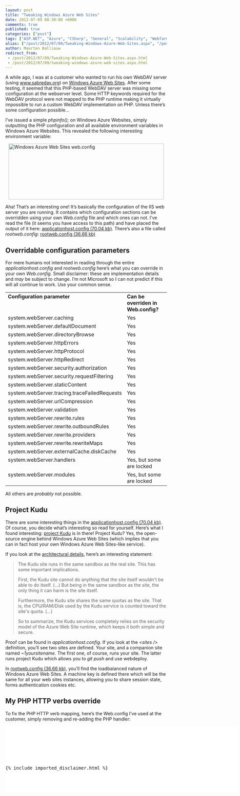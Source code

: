 ```yaml
---
layout: post
title: "Tweaking Windows Azure Web Sites"
date: 2012-07-09 08:30:00 +0000
comments: true
published: true
categories: ["post"]
tags: ["ASP.NET", "Azure", "CSharp", "General", "Scalability", "Webfarm"]
alias: ["/post/2012/07/09/Tweaking-Windows-Azure-Web-Sites.aspx", "/post/2012/07/09/tweaking-windows-azure-web-sites.aspx"]
author: Maarten Balliauw
redirect_from:
 - /post/2012/07/09/Tweaking-Windows-Azure-Web-Sites.aspx.html
 - /post/2012/07/09/tweaking-windows-azure-web-sites.aspx.html
---
```

<p>A while ago, I was at a customer who wanted to run his own WebDAV server (using <a href="http://www.sabredav.org">www.sabredav.org</a>) on <a href="http://www.windowsazure.com" target="_blank">Windows Azure Web Sites</a>. After some testing, it seemed that this PHP-based WebDAV server was missing some configuration at the webserver level. Some HTTP keywords required for the WebDAV protocol were not mapped to the PHP runtime making it virtually impossible to run a custom WebDAV implementation on PHP. Unless there&rsquo;s some configuration possible&hellip;</p>
<p>I&rsquo;ve issued a simple <em>phpinfo();</em> on Windows Azure Websites, simply outputting the PHP configuration and all available environment variables in Windows Azure Websites. This revealed the following interesting environment variable:</p>
<p><a href="/images/image_206.png"><img style="background-image: none; margin: 5px auto; padding-left: 0px; padding-right: 0px; display: block; float: none; padding-top: 0px; border: 0px;" title="Windows Azure Web Sites web.config" src="/images/image_thumb_171.png" border="0" alt="Windows Azure Web Sites web.config" width="484" height="174" /></a></p>
<p>Aha! That&rsquo;s an interesting one! It&rsquo;s basically the configuration of the IIS web server you are running. It contains which configuration sections can be overridden using your own <em>Web.config</em> file and which ones can not. I&rsquo;ve read the file (it seems you have access to this path) and have placed the output of it here: <a href="/files/2012/7/applicationhost.config">applicationhost.config (70.04 kb)</a>. There&rsquo;s also a file called <em>rootweb.config</em>: <a href="/files/2012/7/rootweb.config">rootweb.config (36.66 kb)</a></p>
<h2>Overridable configuration parameters</h2>
<p>For mere humans not interested in reading through the entire <em>applicationhost.config</em> and <em>rootweb.config</em> here&rsquo;s what you can override in your own <em>Web.config. </em>Small disclaimer: these are implementation details and <em>may</em> be subject to change. I&rsquo;m not Microsoft so I can not predict if this will all continue to work. Use your common sense.</p>
<table border="0" cellspacing="0" cellpadding="2" width="508">
<tbody>
<tr>
<td width="335" valign="top"><strong>Configuration parameter</strong></td>
<td width="171" valign="top"><strong>Can be overriden in Web.config?</strong></td>
</tr>
<tr>
<td width="335" valign="top">system.webServer.caching</td>
<td width="171" valign="top">Yes</td>
</tr>
<tr>
<td width="335" valign="top">system.webServer.defaultDocument</td>
<td width="171" valign="top">Yes</td>
</tr>
<tr>
<td width="335" valign="top">system.webServer.directoryBrowse</td>
<td width="171" valign="top">Yes</td>
</tr>
<tr>
<td width="335" valign="top">system.webServer.httpErrors</td>
<td width="171" valign="top">Yes</td>
</tr>
<tr>
<td width="335" valign="top">system.webServer.httpProtocol</td>
<td width="171" valign="top">Yes</td>
</tr>
<tr>
<td width="335" valign="top">system.webServer.httpRedirect</td>
<td width="171" valign="top">Yes</td>
</tr>
<tr>
<td width="335" valign="top">system.webServer.security.authorization</td>
<td width="171" valign="top">Yes</td>
</tr>
<tr>
<td width="335" valign="top">system.webServer.security.requestFiltering</td>
<td width="171" valign="top">Yes</td>
</tr>
<tr>
<td width="335" valign="top">system.webServer.staticContent</td>
<td width="171" valign="top">Yes</td>
</tr>
<tr>
<td width="335" valign="top">system.webServer.tracing.traceFailedRequests</td>
<td width="171" valign="top">Yes</td>
</tr>
<tr>
<td width="335" valign="top">system.webServer.urlCompression</td>
<td width="171" valign="top">Yes</td>
</tr>
<tr>
<td width="335" valign="top">system.webServer.validation</td>
<td width="171" valign="top">Yes</td>
</tr>
<tr>
<td width="335" valign="top">system.webServer.rewrite.rules</td>
<td width="171" valign="top">Yes</td>
</tr>
<tr>
<td width="335" valign="top">system.webServer.rewrite.outboundRules</td>
<td width="171" valign="top">Yes</td>
</tr>
<tr>
<td width="335" valign="top">system.webServer.rewrite.providers</td>
<td width="171" valign="top">Yes</td>
</tr>
<tr>
<td width="335" valign="top">system.webServer.rewrite.rewriteMaps</td>
<td width="171" valign="top">Yes</td>
</tr>
<tr>
<td width="335" valign="top">system.webServer.externalCache.diskCache</td>
<td width="171" valign="top">Yes</td>
</tr>
<tr>
<td width="335" valign="top">system.webServer.handlers</td>
<td width="171" valign="top">Yes, but some are locked</td>
</tr>
<tr>
<td width="335" valign="top">system.webServer.modules</td>
<td width="171" valign="top">Yes, but some are locked</td>
</tr>
</tbody>
</table>
<p>All others are <em>probably</em> not possible.</p>
<h2>Project Kudu</h2>
<p>There are some interesting things in the <a href="/files/2012/7/applicationhost.config">applicationhost.config (70.04 kb)</a>. Of course, you decide what&rsquo;s interesting so read for yourself. Here&rsquo;s what I found interesting: <a href="https://github.com/projectkudu/kudu/" target="_blank">project Kudu</a> is in there! Project Kudu? Yes, the open-source engine behind Windows Azure Web Sites (which implies that you can in fact host your own Windows Azure Web Sites-like service).</p>
<p>If you look at the <a href="https://github.com/projectkudu/kudu/wiki/Kudu-architecture" target="_blank">architectural details</a>, here&rsquo;s an interesting statement:</p>

<blockquote>
<p>The Kudu site runs in the same sandbox as the real site. This has some important implications.</p>
<p>First, the Kudu site cannot do anything that the site itself wouldn't be able to do itself. (&hellip;) But being in the same sandbox as the site, the only thing it can harm is the site itself.</p>
<p>Furthermore, the Kudu site shares the same quotas as the site. That is, the CPU/RAM/Disk used by the Kudu service is counted toward the site's quota. (&hellip;)</p>
<p>So to summarize, the Kudu services completely relies on the security model of the Azure Web Site runtime, which keeps it both simple and secure.</p>

</blockquote>

<p>Proof can be found in <em>applicationhost.config. </em>If you look at the<em> &lt;sites /&gt;</em> definition, you&rsquo;ll see two sites are defined. Your site, and a companion site named <em>~1yoursitename</em>. The first one, of course, runs your site. The latter runs project Kudu which allows you to <em>git push</em> and use webdeploy.</p>
<p>In <a href="/files/2012/7/rootweb.config">rootweb.config (36.66 kb)</a>, you&rsquo;ll find the loadbalanced nature of Windows Azure Web Sites. A machine key is defined there which will be the same for all your web sites instances, allowing you to share session state, forms authentication cookies etc.</p>
<h2>My PHP HTTP verbs override</h2>
<p>To fix the PHP HTTP verb mapping, here&rsquo;s the Web.config I&rsquo;ve used at the customer, simply removing and re-adding the PHP handler:</p>
<div id="scid:9D7513F9-C04C-4721-824A-2B34F0212519:c8d9141d-1dd5-4d53-86a2-8aa63a126473" class="wlWriterEditableSmartContent" style="margin: 0px; display: inline; float: none; padding: 0px;">
<pre style="width: 723px; height: 204px; background-color: white; overflow: auto;"><div><!--

Code highlighting produced by Actipro CodeHighlighter (freeware)
http://www.CodeHighlighter.com/

--><span style="color: #008080;"> 1</span> <span style="color: #0000ff;">&lt;?</span><span style="color: #ff00ff;">xml version="1.0" encoding="UTF-8"</span><span style="color: #0000ff;">?&gt;</span><span style="color: #000000;">
</span><span style="color: #008080;"> 2</span> <span style="color: #0000ff;">&lt;</span><span style="color: #800000;">configuration</span><span style="color: #0000ff;">&gt;</span><span style="color: #000000;">
</span><span style="color: #008080;"> 3</span> <span style="color: #000000;">    </span><span style="color: #0000ff;">&lt;</span><span style="color: #800000;">system.webServer</span><span style="color: #0000ff;">&gt;</span><span style="color: #000000;">
</span><span style="color: #008080;"> 4</span> <span style="color: #000000;">        </span><span style="color: #0000ff;">&lt;</span><span style="color: #800000;">handlers</span><span style="color: #0000ff;">&gt;</span><span style="color: #000000;">
</span><span style="color: #008080;"> 5</span> <span style="color: #000000;">            </span><span style="color: #0000ff;">&lt;</span><span style="color: #800000;">remove </span><span style="color: #ff0000;">name</span><span style="color: #0000ff;">="PHP53_via_FastCGI"</span><span style="color: #ff0000;"> </span><span style="color: #0000ff;">/&gt;</span><span style="color: #000000;">
</span><span style="color: #008080;"> 6</span> <span style="color: #000000;">            </span><span style="color: #0000ff;">&lt;</span><span style="color: #800000;">add </span><span style="color: #ff0000;">name</span><span style="color: #0000ff;">="PHP53_via_FastCGI"</span><span style="color: #ff0000;"> path</span><span style="color: #0000ff;">="*.php"</span><span style="color: #ff0000;">
</span><span style="color: #008080;"> 7</span> <span style="color: #ff0000;">                 verb</span><span style="color: #0000ff;">="GET, PUT, POST, HEAD, OPTIONS, TRACE, PROPFIND, PROPPATCH, MKCOL, COPY, MOVE, LOCK, UNLOCK"</span><span style="color: #ff0000;"> modules</span><span style="color: #0000ff;">="FastCgiModule"</span><span style="color: #ff0000;"> scriptProcessor</span><span style="color: #0000ff;">="D:\Program Files (x86)\PHP\v5.3\php-cgi.exe"</span><span style="color: #ff0000;">
</span><span style="color: #008080;"> 8</span> <span style="color: #ff0000;">                 resourceType</span><span style="color: #0000ff;">="Either"</span><span style="color: #ff0000;"> requireAccess</span><span style="color: #0000ff;">="Script"</span><span style="color: #ff0000;"> </span><span style="color: #0000ff;">/&gt;</span><span style="color: #000000;">
</span><span style="color: #008080;"> 9</span> <span style="color: #000000;">        </span><span style="color: #0000ff;">&lt;/</span><span style="color: #800000;">handlers</span><span style="color: #0000ff;">&gt;</span><span style="color: #000000;">
</span><span style="color: #008080;">10</span> <span style="color: #000000;">    </span><span style="color: #0000ff;">&lt;/</span><span style="color: #800000;">system.webServer</span><span style="color: #0000ff;">&gt;</span><span style="color: #000000;">
</span><span style="color: #008080;">11</span> <span style="color: #0000ff;">&lt;/</span><span style="color: #800000;">configuration</span><span style="color: #0000ff;">&gt;</span></div></pre>
<!-- Code inserted with Steve Dunn's Windows Live Writer Code Formatter Plugin.  http://dunnhq.com --></div>
<p>&nbsp;</p>
{% include imported_disclaimer.html %}
